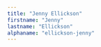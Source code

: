 ```yaml
---
title: "Jenny Ellickson"
firstname: "Jenny"
lastname: "Ellickson"
alphaname: "ellickson-jenny"
---
```

